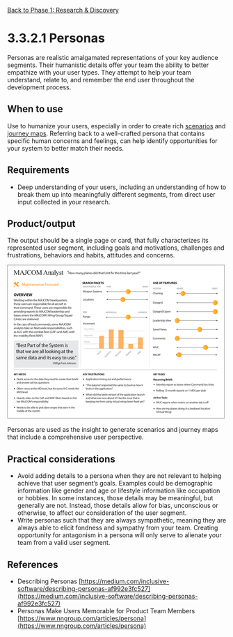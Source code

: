 [Back to Phase 1: Research & Discovery](3-3-research.md)

# 3.3.2.1 Personas

Personas are realistic amalgamated representations of your key audience segments. Their humanistic details offer your team the ability to better empathize with your user types. They attempt to help your team understand, relate to, and remember the end user throughout the development process.

## When to use

Use to humanize your users, especially in order to create rich [scenarios](3-3-2-2-scenarios.md) and [journey maps](3-3-2-3-journey.md). Referring back to a well-crafted persona that contains specific human concerns and feelings, can help identify opportunities for your system to better match their needs.

## Requirements

- Deep understanding of your users, including an understanding of how to break them up into meaningfully different segments, from direct user input collected in your research.

## Product/output

The output should be a single page or card, that fully characterizes its represented user segment, including goals and motivations, challenges and frustrations, behaviors and habits, attitudes and concerns.

![3.3.2.1](../_assets/3.3.3.1_majcom_analyst.jpg)

Personas are used as the insight to generate scenarios and journey maps that include a comprehensive user perspective.

## Practical considerations

- Avoid adding details to a persona when they are not relevant to helping achieve that user segment’s goals. Examples could be demographic information like gender and age or lifestyle information like occupation or hobbies. In some instances, those details may be meaningful, but generally are not. Instead, those details allow for bias, unconscious or otherwise, to affect our consideration of the user segment.
- Write personas such that they are always sympathetic, meaning they are always able to elicit fondness and sympathy from your team. Creating opportunity for antagonism in a persona will only serve to alienate your team from a valid user segment.

## References

- Describing Personas [https://medium.com/inclusive-software/describing-personas-af992e3fc527](https://medium.com/inclusive-software/describing-personas-af992e3fc527)
- Personas Make Users Memorable for Product Team Members [https://www.nngroup.com/articles/persona](https://www.nngroup.com/articles/persona)


